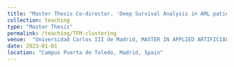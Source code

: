```yaml
---
title: "Master Thesis Co-director. 'Deep Survival Analysis in AML patients'"
collection: teaching
type: "Master Thesis"
permalink: /teaching/TFM-clustering
venue:  "Universidad Carlos III de Madrid, MASTER IN APPLIED ARTIFICIAL INTELLIGENCE"
date: 2023-01-01
location: "Campus Puerta de Toledo, Madrid, Spain"
---
```


